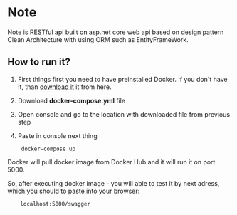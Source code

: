 # Note

Note is RESTful api built on asp.net core web api based on design pattern Clean Architecture with using ORM such as EntityFrameWork.

## How to run it?
1. First things first you need to have preinstalled Docker. If you don't have it, than [download it](https://docs.docker.com/engine/install/) it from here.
2. Download **docker-compose.yml** file
3. Open console and go to the location with downloaded file from previous step
4. Paste in console next thing


        docker-compose up

Docker will pull docker image from Docker Hub and it will run it on port 5000.

So, after executing docker image - you will able to test it by next adress, which you should to paste into your browser: 
 
        localhost:5000/swagger
